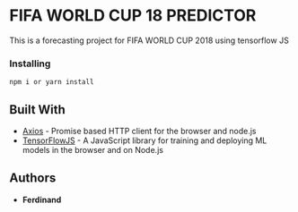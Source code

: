 # FIFA WORLD CUP 18 PREDICTOR

This is a forecasting project for FIFA WORLD CUP 2018 using tensorflow JS

### Installing

```
npm i or yarn install
```

## Built With

* [Axios](https://github.com/axios/axios) - Promise based HTTP client for the browser and node.js
* [TensorFlowJS](https://js.tensorflow.org/) - A JavaScript library for training and deploying ML models in the browser and on Node.js

## Authors

* **Ferdinand** 